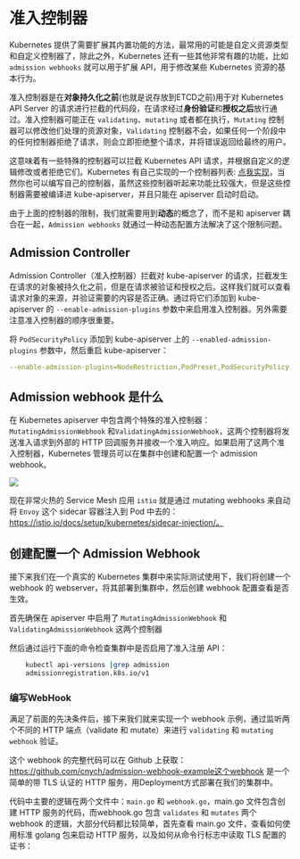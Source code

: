 # 准入控制器

Kubernetes 提供了需要扩展其内置功能的方法，最常用的可能是自定义资源类型和自定义控制器了，除此之外，Kubernetes 还有一些其他非常有趣的功能，比如 `admission webhooks` 就可以用于扩展 API，用于修改某些 Kubernetes 资源的基本行为。

准入控制器是在**对象持久化之前**(也就是说存放到ETCD之前)用于对 Kubernetes API Server 的请求进行拦截的代码段，在请求经过**身份验证**和**授权之后**放行通过。准入控制器可能正在 `validating`、`mutating` 或者都在执行，`Mutating` 控制器可以修改他们处理的资源对象，`Validating` 控制器不会，如果任何一个阶段中的任何控制器拒绝了请求，则会立即拒绝整个请求，并将错误返回给最终的用户。

这意味着有一些特殊的控制器可以拦截 Kubernetes API 请求，并根据自定义的逻辑修改或者拒绝它们。Kubernetes 有自己实现的一个控制器列表: [点我实现](https://kubernetes.io/docs/reference/access-authn-authz/admission-controllers/#what-does-each-admission-controller-do)，当然你也可以编写自己的控制器，虽然这些控制器听起来功能比较强大，但是这些控制器需要被编译进 kube-apiserver，并且只能在 apiserver 启动时启动。

由于上面的控制器的限制，我们就需要用到**动态**的概念了，而不是和 apiserver 耦合在一起，`Admission webhooks` 就通过一种动态配置方法解决了这个限制问题。

## Admission Controller

Admission Controller（准入控制器）拦截对 kube-apiserver 的请求，拦截发生在请求的对象被持久化之前，但是在请求被验证和授权之后。这样我们就可以查看请求对象的来源，并验证需要的内容是否正确。通过将它们添加到 kube-apiserver 的 `--enable-admission-plugins` 参数中来启用准入控制器。另外需要注意准入控制器的顺序很重要。

将 `PodSecurityPolicy` 添加到 kube-apiserver 上的 `--enabled-admission-plugins` 参数中，然后重启 kube-apiserver：

```yaml
--enable-admission-plugins=NodeRestriction,PodPreset,PodSecurityPolicy
```

## Admission webhook 是什么

在 Kubernetes apiserver 中包含两个特殊的准入控制器：`MutatingAdmissionWebhook` 和`ValidatingAdmissionWebhook`，这两个控制器将发送准入请求到外部的 HTTP 回调服务并接收一个准入响应。如果启用了这两个准入控制器，Kubernetes 管理员可以在集群中创建和配置一个 admission webhook。

![](https://bxdc-static.oss-cn-beijing.aliyuncs.com/images/k8s-api-request-lifecycle.png)

现在非常火热的 Service Mesh 应用 `istio` 就是通过 mutating webhooks 来自动将 `Envoy` 这个 sidecar 容器注入到 Pod 中去的：https://istio.io/docs/setup/kubernetes/sidecar-injection/。

## 创建配置一个 Admission Webhook

接下来我们在一个真实的 Kubernetes 集群中来实际测试使用下，我们将创建一个 webhook 的 webserver，将其部署到集群中，然后创建 webhook 配置查看是否生效。

首先确保在 apiserver 中启用了 `MutatingAdmissionWebhook` 和 `ValidatingAdmissionWebhook` 这两个控制器

然后通过运行下面的命令检查集群中是否启用了准入注册 API：

```bash
    kubectl api-versions |grep admission
    admissionregistration.k8s.io/v1
```

### 编写WebHook

满足了前面的先决条件后，接下来我们就来实现一个 webhook 示例，通过监听两个不同的 HTTP 端点（validate 和 mutate）来进行 `validating` 和 `mutating webhook` 验证。

这个 webhook 的完整代码可以在 Github 上获取：https://github.com/cnych/admission-webhook-example这个webhook 是一个简单的带 TLS 认证的 HTTP 服务，用Deployment方式部署在我们的集群中。

代码中主要的逻辑在两个文件中：`main.go` 和 `webhook.go`，main.go 文件包含创建 HTTP 服务的代码，而webhook.go 包含 `validates` 和 `mutates` 两个 webhook 的逻辑，大部分代码都比较简单，首先查看 main.go 文件，查看如何使用标准 golang 包来启动 HTTP 服务，以及如何从命令行标志中读取 TLS 配置的证书：

